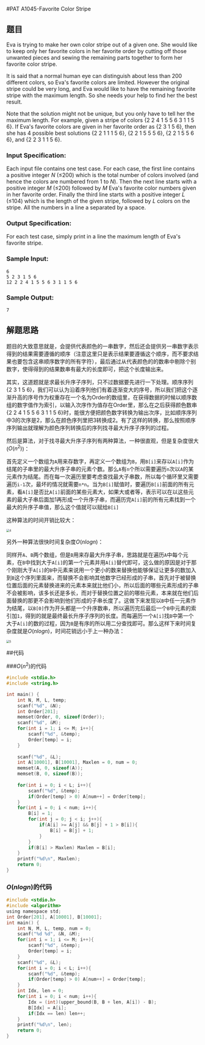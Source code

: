 #PAT A1045-Favorite Color Stripe

## 题目

Eva is trying to make her own color stripe out of a given one. She would like to keep only her favorite colors in her favorite order by cutting off those unwanted pieces and sewing the remaining parts together to form her favorite color stripe.

It is said that a normal human eye can distinguish about less than 200 different colors, so Eva's favorite colors are limited. However the original stripe could be very long, and Eva would like to have the remaining favorite stripe with the maximum length. So she needs your help to find her the best result.

Note that the solution might not be unique, but you only have to tell her the maximum length. For example, given a stripe of colors {2 2 4 1 5 5 6 3 1 1 5 6}. If Eva's favorite colors are given in her favorite order as {2 3 1 5 6}, then she has 4 possible best solutions {2 2 1 1 1 5 6}, {2 2 1 5 5 5 6}, {2 2 1 5 5 6 6}, and {2 2 3 1 1 5 6}.

### Input Specification:

Each input file contains one test case. For each case, the first line contains a positive integer *N* (≤200) which is the total number of colors involved (and hence the colors are numbered from 1 to *N*). Then the next line starts with a positive integer *M* (≤200) followed by *M* Eva's favorite color numbers given in her favorite order. Finally the third line starts with a positive integer *L* (≤104) which is the length of the given stripe, followed by *L* colors on the stripe. All the numbers in a line a separated by a space.

### Output Specification:

For each test case, simply print in a line the maximum length of Eva's favorite stripe.

### Sample Input:

```in
6
5 2 3 1 5 6
12 2 2 4 1 5 5 6 3 1 1 5 6
```

### Sample Output:

```out
7
```

## 解题思路

题目的大致意思就是，会提供代表颜色的一串数字，然后还会提供另一串数字表示得到的结果需要遵循的顺序（注意这里只是表示结果要遵循这个顺序，而不要求结果也要包含这串顺序数字的所有字符），最后通过从代表颜色的的数串中剔除个别数字，使得得到的结果数串有最大的长度即可，把这个长度输出来。

其实，这道题就是求最长升序子序列，只不过数据要先进行一下处理。顺序序列{2 3 1 5 6}，我们可以认为沿着序列他们有着逐渐变大的序号，所以我们把这个逐渐升高的序号作为权重存在一个名为Order的数组里，在获得数据的时候以顺序数组的数字值作为索引，以输入次序作为值存在Order里，那么在之后获得颜色数串{2 2 4 1 5 5 6 3 1 1 5 6}时，能很方便把颜色数字转换为输出次序，比如顺序序列中3的次序是2，那么在颜色序列里把3转换成2。有了这样的转换，那么按照顺序序列输出就理解为颜色序列转换后的序列找寻最大升序子序列的过程。

然后是算法，对于找寻最大升序子序列有两种算法，一种很直观，但是复杂度很大($O(n^2)$)：

首先定义一个数组为`A`用来存数字，再定义一个数组为`B`，用`B[i]`来存以`A[i]`作为结尾的子串里的最大升序子串的元素个数。那么`A`有`n`个所以需要遍历`n`次以`A`的某元素作为结尾。而在每一次遍历里要考虑查找最大子串数，所以每个循环里又需要遍历`i-1`次，最坏的情况就需要`n*n`。当为`B[i]`赋值时，要遍历`B[i]`前面的所有元素，看`A[i]`是否比`A[i]`前面的某些元素大，如果大或者等，表示可以在以这些元素的最大子串后面加1再形成一个升序子串，而遍历完`A[i]`前的所有元素找到一个最大的升序子串值，那么这个值就可以赋给`B[i]`

这种算法的时间开销比较大：

<img src="/Users/liyongyang/Documents/考研/PAT/img/4.png" alt="4" style="zoom:50%;" />

另外一种算法很快时间复杂度$O(nlogn)$：

同样开`A`、`B`两个数组，但是`B`用来存最大升序子串，思路就是在遍历`A`中每个元素，在`B`中找到大于`A[i]`的第一个元素并用`A[i]`替代即可，这么做的原因是对于那个刚刚大于`A[i]`的`B`中元素来说用一个更小的数来替换他能够保证让更多的数加入到`B`这个序列里面来，而替换不会影响其他数字已经形成的子串，首先对于被替换位置后面的元素替换进来的元素本来就比他们小，所以后面的哪些元素形成的子串不会被影响，该多长还是多长，而对于替换位置之前的哪些元素，本来就在他们后面替换的那更不会影响到他们形成的子串长度了。这做下来发现以`B`中任一元素作为结尾，以`B[0]`作为开头都是一个升序数串，所以遍历完后最后一个`B`中元素的索引加`1`，得到的就是最终最长升序子序列的长度。而每遍历一个`A[i]`找`B`中第一个大于`A[i]`的数的过程，因为`B`是有序的所以用二分查找即可。那么这样下来时间复杂度就是$O(nlogn)$，时间花销远小于上一种办法：

<img src="/Users/liyongyang/Documents/考研/PAT/img/5.png" alt="5" style="zoom:50%;" />



##代码

###$O(n^2)$的代码

```c
#include <stdio.h>
#include <string.h>

int main() {
    int N, M, L, temp;
    scanf("%d", &N);
    int Order[201];
    memset(Order, 0, sizeof(Order));
    scanf("%d", &M);
    for(int i = 1; i <= M; i++){
        scanf("%d", &temp);
        Order[temp] = i;
    }
    
    scanf("%d", &L);
    int A[10001], B[10001], Maxlen = 0, num = 0;
    memset(A, 0, sizeof(A));
    memset(B, 0, sizeof(B));
    
    for(int i = 0; i < L; i++){
        scanf("%d", &temp);
        if(Order[temp] > 0) A[num++] = Order[temp];
    }
    for(int i = 0; i < num; i++){
        B[i] = 1;
        for(int j = 0; j < i; j++){
            if(A[i] >= A[j] && B[j] + 1 > B[i]){
                B[i] = B[j] + 1;
            }
        }
        if(B[i] > Maxlen) Maxlen = B[i];
    }
    printf("%d\n", Maxlen);
    return 0;
}
```

### $O(nlogn)$的代码

```c
#include <stdio.h>
#include <algorithm>
using namespace std;
int Order[201], A[10001], B[10001];
int main() {
    int N, M, L, temp, num = 0;
    scanf("%d %d", &N, &M);
    for(int i = 1; i <= M; i++){
        scanf("%d", &temp);
        Order[temp] = i;
    }
    scanf("%d", &L);
    for(int i = 0; i < L; i++){
        scanf("%d", &temp);
        if(Order[temp] > 0) A[num++] = Order[temp];
    }
    int Idx, len = 0;
    for(int i = 0; i < num; i++){
        Idx = (int)(upper_bound(B, B + len, A[i]) - B);
        B[Idx] = A[i];
        if(Idx == len) len++;
    }
    printf("%d\n", len);
    return 0;
}
```

